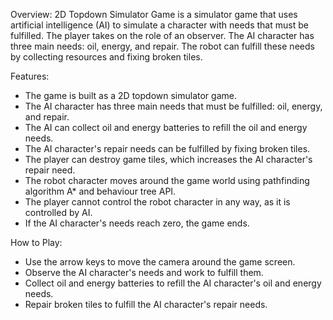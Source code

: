 Overview:
2D Topdown Simulator Game is a simulator game that uses artificial intelligence (AI) to simulate a character with needs that must be fulfilled. The player takes on the role of an observer. The AI character has three main needs: oil, energy, and repair. The robot can fulfill these needs by collecting resources and fixing broken tiles.

Features:
- The game is built as a 2D topdown simulator game.
- The AI character has three main needs that must be fulfilled: oil, energy, and repair.
- The AI can collect oil and energy batteries to refill the oil and energy needs.
- The AI character's repair needs can be fulfilled by fixing broken tiles.
- The player can destroy game tiles, which increases the AI character's repair need.
- The robot character moves around the game world using pathfinding algorithm A* and behaviour tree API.
- The player cannot control the robot character in any way, as it is controlled by AI.
- If the AI character's needs reach zero, the game ends.

How to Play:
- Use the arrow keys to move the camera around the game screen.
- Observe the AI character's needs and work to fulfill them.
- Collect oil and energy batteries to refill the AI character's oil and energy needs.
- Repair broken tiles to fulfill the AI character's repair needs.
